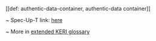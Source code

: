 [[def: authentic-data-container, authentic-data container]]

~ Spec-Up-T link: <a href='https://weboftrust.github.io/WOT-terms/docs/glossary/authentic-data-container'>here</a>

~ More in <a href="https://weboftrust.github.io/WOT-terms/docs/glossary/authentic-data-container">extended KERI glossary</a>
